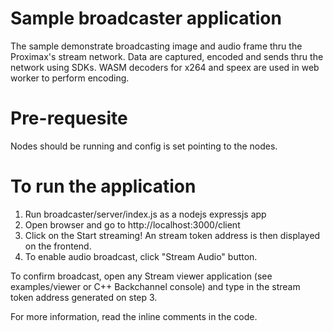 
# Sample broadcaster application
The sample demonstrate broadcasting image and audio frame thru the Proximax's stream network. Data are captured, encoded
and sends thru the network using SDKs. WASM decoders for x264 and speex are used in web worker to perform encoding.

# Pre-requesite
Nodes should be running and config is set pointing to the nodes.

# To run the application
1. Run broadcaster/server/index.js as a nodejs expressjs app
2. Open browser and go to http://localhost:3000/client
3. Click on the Start streaming! An stream token address is then displayed on the frontend.
4. To enable audio broadcast, click "Stream Audio" button.

To confirm broadcast, open any Stream viewer application (see examples/viewer or C++ Backchannel console) and type in
the stream token address generated on step 3.

For more information, read the inline comments in the code.